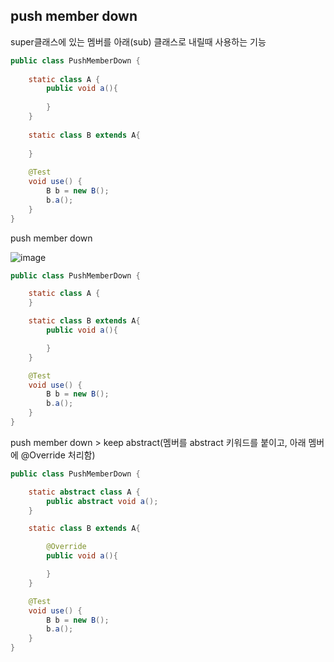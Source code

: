 ## push member down
super클래스에 있는 멤버를 아래(sub) 클래스로 내릴때 사용하는 기능

```java
public class PushMemberDown {
    
    static class A {
        public void a(){
            
        }
    }
    
    static class B extends A{
        
    }
    
    @Test
    void use() {
        B b = new B();
        b.a();
    }
}
```

push member down

![image](https://user-images.githubusercontent.com/1481137/236135315-687e3249-c1d4-42fd-baf8-2feddee72fcc.png)


```java
public class PushMemberDown {

    static class A {
    }

    static class B extends A{
        public void a(){

        }
    }

    @Test
    void use() {
        B b = new B();
        b.a();
    }
}
```

push member down > keep abstract(멤버를 abstract 키워드를 붙이고, 아래 멤버에 @Override 처리함)
```java
public class PushMemberDown {

    static abstract class A {
        public abstract void a();
    }

    static class B extends A{

        @Override
        public void a(){

        }
    }

    @Test
    void use() {
        B b = new B();
        b.a();
    }
}
```
